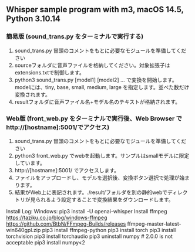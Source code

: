 ## Whisper sample program with m3, macOS 14.5, Python 3.10.14

### 簡易版 (sound_trans.py をターミナルで実行する)

1. sound_trans.py 冒頭のコメントをもとに必要なモジュールを準備してください
2. sourceフォルダに音声ファイルを格納してください。対象拡張子はextensions.txtで制御します。
3. python3 sound_trans.py [model1] [model2] ...
   で変換を開始します。modelには、tiny, base, small, medium, large を指定します。並べた数だけ変換されます。
4. resultフォルダに音声ファイル名+モデル名のテキストが格納されます。

### Web版 (front_web.py をターミナルで実行後、Web Browser で http://[hostname]:5001/でアクセス)

1. sound_trans.py 冒頭のコメントをもとに必要なモジュールを準備してください
2. python3 front_web.py でwebを起動します。サンプルはsmallモデルに限定しています。
3. http://[hostname]:5001/ でアクセスします。
4. ファイルをアップロードし、モデルを選択後、変換ボタン選択で処理が始まります。
5. 結果がWeb上に表記されます。./result/フォルダを別の静的webでディレクトリが見られるよう設定することで変換結果をダウンロードします。

Install Log:
Windows:
  pip3 install -U openai-whisper
  Install ffmpeg
    https://taziku.co.jp/blog/windows-ffmpeg
      https://github.com/BtbN/FFmpeg-Builds/releases
        ffmpeg-master-latest-win640gpl.zip
  pip3 install ffmpeg-python
  pip3 install torch
  pip3 install torchvision
  pip3 install torchaudio
  pip3 uninstall numpy # 2.0.0 is not acceptable
  pip3 install numpy<2
  
  